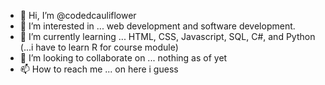 - 👋 Hi, I’m @codedcauliflower
- 👀 I’m interested in ... web development and software development.
- 🌱 I’m currently learning ... HTML, CSS, Javascript, SQL, C#, and Python (...i have to learn R for course module)
- 💞️ I’m looking to collaborate on ... nothing as of yet
- 📫 How to reach me ... on here i guess

<!---
codedcauliflower/codedcauliflower is a ✨ special ✨ repository because its `README.md` (this file) appears on your GitHub profile.
You can click the Preview link to take a look at your changes.
--->
